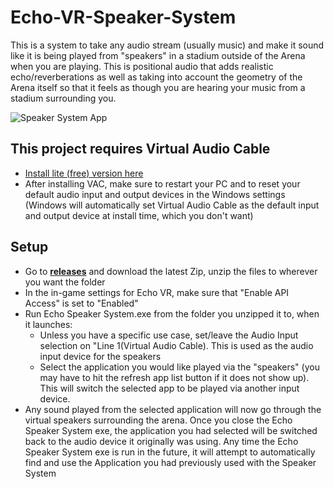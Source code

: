 # Echo-VR-Speaker-System

This is a system to take any audio stream (usually music) and make it sound like it is being played from "speakers" in a stadium outside of the Arena when you are playing. This is positional audio that adds realistic echo/reverberations as well as taking into account the geometry of the Arena itself so that it feels as though you are hearing your music from a stadium surrounding you.

![Speaker System App](https://github.com/iblowatsports/Echo-VR-Speaker-System/blob/main/EchoSpeakerSystem.png?raw=true)


## This project requires Virtual Audio Cable
  * [Install lite (free) version here](https://software.muzychenko.net/freeware/vac464lite.zip)
  * After installing VAC, make sure to restart your PC and to reset your default audio input and output devices in the Windows settings (Windows will automatically set Virtual Audio Cable as the default input and output device at install time, which you don't want)
  
 ## Setup
 
 * Go to **[releases](https://github.com/iblowatsports/Echo-VR-Speaker-System/releases/latest)** and download the latest Zip, unzip the files to wherever you want the folder
 * In the in-game settings for Echo VR, make sure that "Enable API Access" is set to "Enabled"
 * Run Echo Speaker System.exe from the folder you unzipped it to, when it launches: 
   * Unless you have a specific use case, set/leave the Audio Input selection on "Line 1(Virtual Audio Cable). This is used as the audio input device for the speakers
   * Select the application you would like played via the "speakers" (you may have to hit the refresh app list button if it does not show up). This will switch the selected app to be played via another input device. 
* Any sound played from the selected application will now go through the virtual speakers surrounding the arena. Once you close the Echo Speaker System exe, the application you had selected will be switched back to the audio device it originally was using. Any time the Echo Speaker System exe is run in the future, it will attempt to automatically find and use the Application you had previously used with the Speaker System

